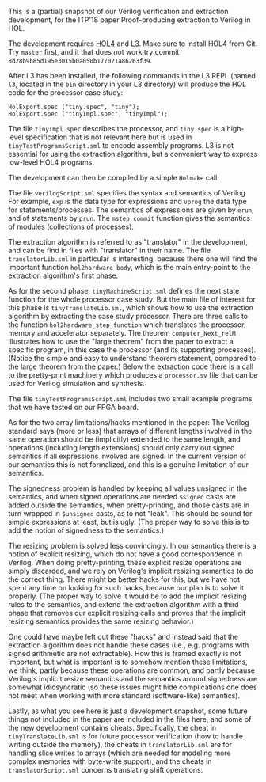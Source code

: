 This is a (partial) snapshot of our Verilog verification and extraction development, for the ITP'18 paper Proof-producing extraction to Verilog in HOL.

The development requires [HOL4](https://hol-theorem-prover.org) and [L3](http://www.cl.cam.ac.uk/~acjf3/l3). Make sure to install HOL4 from Git. Try `master` first, and it that does not work try commit `8d28b9b85d195e3015b0a050b177021a86263f39`.

After L3 has been installed, the following commands in the L3 REPL (named `l3`, located in the `bin` directory in your L3 directory) will produce the HOL code for the processor case study:

```
HolExport.spec ("tiny.spec", "tiny");
HolExport.spec ("tinyImpl.spec", "tinyImpl");
```

The file `tinyImpl.spec` describes the processor, and `tiny.spec` is a high-level specification that is not relevant here but is used in `tinyTestProgramsScript.sml` to encode assembly programs. L3 is not essential for using the extraction algorithm, but a convenient way to express low-level HOL4 programs.

The development can then be compiled by a simple `Holmake` call.

The file `verilogScript.sml` specifies the syntax and semantics of Verilog. For example, `exp` is the data type for expressions and `vprog` the data type for statements/processes. The semantics of expressions are given by `erun`, and of statements by `prun`. The `mstep_commit` function gives the semantics of modules (collections of processes).

The extraction algorithm is referred to as "translator" in the development, and can be find in files with "translator" in their name. The file `translatorLib.sml` in particular is interesting, because there one will find the important function `hol2hardware_body`, which is the main entry-point to the extraction algorithm's first phase.

As for the second phase, `tinyMachineScript.sml` defines the next state function for the whole processor case study. But the main file of interest for this phase is `tinyTranslateLib.sml`, which shows how to use the extraction algorithm by extracting the case study processor. There are three calls to the function `hol2hardware_step_function` which translates the processor, memory and accelerator separately. The theorem `computer_Next_relM` illustrates how to use the "large theorem" from the paper to extract a specific program, in this case the processor (and its supporting processes). (Notice the simple and easy to understand theorem statement, compared to the large theorem from the paper.) Below the extraction code there is a call to the pretty-print machinery which produces a `processor.sv` file that can be used for Verilog simulation and synthesis.

The file `tinyTestProgramsScript.sml` includes two small example programs that we have tested on our FPGA board.

As for the two array limitations/hacks mentioned in the paper: The Verilog standard says (more or less) that arrays of different lengths involved in the same operation should be (implicitly) extended to the same length, and operations (including length extensions) should only carry out signed semantics if all expressions involved are signed. In the current version of our semantics this is not formalized, and this is a genuine limitation of our semantics.

The signedness problem is handled by keeping all values unsigned in the semantics, and when signed operations are needed `$signed` casts are added outside the semantics, when pretty-printing, and those casts are in turn wrapped in `$unsigned` casts, as to not "leak". This should be sound for simple expressions at least, but is ugly. (The proper way to solve this is to add the notion of signedness to the semantics.)

The resizing problem is solved less convincingly. In our semantics there is a notion of explicit resizing, which do not have a good correspondence in Verilog. When doing pretty-printing, these explicit resize operations are simply discarded, and we rely on Verilog's implicit resizing semantics to do the correct thing. There might be better hacks for this, but we have not spent any time on looking for such hacks, because our plan is to solve it properly. (The proper way to solve it would be to add the implicit resizing rules to the semantics, and extend the extraction algorithm with a third phase that removes our explicit resizing calls and proves that the implicit resizing semantics provides the same resizing behavior.)

One could have maybe left out these "hacks" and instead said that the extraction algorithm does not handle these cases (i.e., e.g. programs with signed arithmetic are not extractable). How this is framed exactly is not important, but what is important is to somehow mention these limitations, we think, partly because these operations are common, and partly because Verilog's implicit resize semantics and the semantics around signedness are somewhat idiosyncratic (so these issues might hide complications one does not meet when working with more standard (software-like) semantics).

Lastly, as what you see here is just a development snapshot, some future things not included in the paper are included in the files here, and some of the new development contains cheats. Specifically, the cheat in `tinyTranslateLib.sml` is for future processor verification (how to handle writing outside the memory), the cheats in `translatorLib.sml` are for handling slice writes to arrays (which are needed for modeling more complex memories with byte-write support), and the cheats in `translatorScript.sml` concerns translating shift operations.

